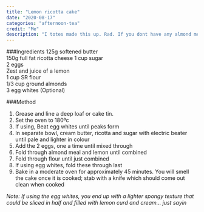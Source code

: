 ```yaml
---
title: "Lemon ricotta cake"
date: "2020-08-17"
categories: "afternoon-tea"
credit: "Me"
description: "I totes made this up. Rad. If you dont have any almond meal, use all SR flour.  I make this sometimes with the leftover egg whites from the ricotta gnocchi but the recipe stands up fine without egg whites.  When you use a 375g ricotta tub for the gnocchi, this is just the leftovers"
---
```


###Ingredients
125g softened butter  
150g full fat ricotta cheese
1 cup sugar  
2 eggs  
Zest and juice of a lemon  
1 cup SR flour  
1/3 cup ground almonds  
3 egg whites (Optional)

###Method
1. Grease and line a deep loaf or cake tin.  
2. Set the oven to 180ºc
3. If using, Beat egg whites until peaks form
4. In separate bowl, cream butter, ricotta and sugar with electric beater until pale and lighter in colour
5. Add the 2 eggs, one a time until mixed through
6. Fold through almond meal and lemon until combined
7. Fold through flour until just combined
8. If using egg whites, fold these through last
9. Bake in a moderate oven for approximately 45 minutes.  You will smell the cake once it is cooked; stab with a knife which should come out clean when cooked

_Note: If using the egg whites, you end up with a lighter spongy texture that could be sliced in half and filled with lemon curd and cream... just sayin_
